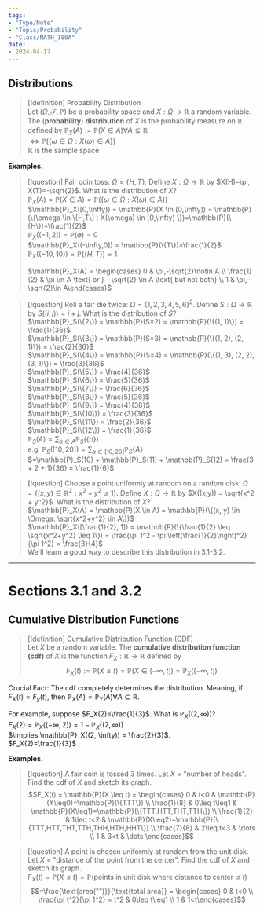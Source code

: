 ```yaml
---
tags:
- "Type/Note"
- "Topic/Probability"
- "Class/MATH_180A"
date:
- 2024-04-17
---
```

## Distributions  

> [!definition] Probability Distribution  
> Let ($\Omega,\mathcal{F},\mathbb{P}$) be a probability space and $X:\Omega\to \mathbb{R}$ a random variable. The (**probability**) **distribution** of $X$ is the probability measure on $\mathbb{R}$ defined by $\mathbb{P}_X(A):=\mathbb{P}(X\in A)\forall A\subseteq \mathbb{R}$  
> $\iff \mathbb{P}(\{\omega \in \Omega:X(\omega) \in A\})$  
> $\mathbb{R}$ is the sample space  

**Examples.**  

> [!question] Fair coin toss: $\Omega=\{H,T\}$. Define $X:\Omega\to \mathbb{R}$ by $X(H)=\pi, X(T)=-\sqrt{2}$. What is the distribution of $X$?  
> $\mathbb{P}_X(A) = \mathbb{P}(X \in A) = \mathbb{P}(\{\omega \in \Omega : X(\omega) \in A \})$  
> $\mathbb{P}_X([0,\infty)) = \mathbb{P}(X \in [0,\infty)) = \mathbb{P}(\{\omega \in \{H,T\} : X(\omega) \in [0,\infty) \})=\mathbb{P}(\{H\})=\frac{1}{2}$  
> $\mathbb{P}_X((-1,2]) = \mathbb{P}(\emptyset)=0$  
> $\mathbb{P}_X((-\infty,0]) = \mathbb{P}(\{T\})=\frac{1}{2}$  
> $\mathbb{P}_X((-10,10)) = \mathbb{P}(\{H,T\})=1$  
>  
> $\mathbb{P}_X(A) = \begin{cases} 0 & \pi,-\sqrt{2}\notin A \\ \frac{1}{2} & \pi \in A \text{ or } - \sqrt{2} \in A \text{ but not both} \\ 1 & \pi,-\sqrt{2}\in A\end{cases}$  

> [!question] Roll a fair die twice: $\Omega = \{1, 2, 3, 4, 5, 6\}^2$. Define $S: \Omega \to \mathbb{R}$ by $S((i,j)) = i + j$. What is the distribution of $S$?  
> $\mathbb{P}_S(\{2\}) = \mathbb{P}(S=2) = \mathbb{P}(\{(1, 1)\}) = \frac{1}{36}$  
> $\mathbb{P}_S(\{3\}) = \mathbb{P}(S=3) = \mathbb{P}(\{(1, 2), (2, 1)\}) = \frac{2}{36}$  
> $\mathbb{P}_S(\{4\}) = \mathbb{P}(S=4) = \mathbb{P}(\{(1, 3), (2, 2), (3, 1)\}) = \frac{3}{36}$  
> $\mathbb{P}_S(\{5\}) = \frac{4}{36}$  
> $\mathbb{P}_S(\{6\}) = \frac{5}{36}$  
> $\mathbb{P}_S(\{7\}) = \frac{6}{36}$  
> $\mathbb{P}_S(\{8\}) = \frac{5}{36}$  
> $\mathbb{P}_S(\{9\}) = \frac{4}{36}$  
> $\mathbb{P}_S(\{10\}) = \frac{3}{36}$  
> $\mathbb{P}_S(\{11\}) = \frac{2}{36}$  
> $\mathbb{P}_S(\{12\}) = \frac{1}{36}$  
> $\mathbb{P}_S(A) = \sum_{a \in A} \mathbb{P}_S(\{a\})$  
> e.g. $\mathbb{P}_S([10, 20]) = \sum_{a \in [10,20]} \mathbb{P}_S\{A\}$  
> $=\mathbb{P}_S(10) + \mathbb{P}_S(11) + \mathbb{P}_S(12) = \frac{3 + 2 + 1}{36} = \frac{1}{6}$  

> [!question] Choose a point uniformly at random on a random disk: $\Omega = \{(x, y) \in \mathbb{R}^2: x^2 + y^2 \leq 1\}$. Define $X: \Omega \to \mathbb{R}$ by $X((x,y)) = \sqrt{x^2 + y^2}$. What is the distribution of $X$?  
> $\mathbb{P}_X(A) = \mathbb{P}(X \in A) = \mathbb{P}(\{(x, y) \in \Omega: \sqrt{x^2+y^2} \in A\})$  
> $\mathbb{P}_X([\frac{1}{2}, 1]) = \mathbb{P}(\{\frac{1}{2} \leq \sqrt{x^2+y^2} \leq 1\}) = \frac{\pi 1^2 - \pi \left(\frac{1}{2}\right)^2}{\pi 1^2} = \frac{3}{4}$  
> We'll learn a good way to describe this distribution in 3.1-3.2.  

---  

# Sections 3.1 and 3.2  

## Cumulative Distribution Functions  

> [!definition] Cumulative Distribution Function (CDF)  
> Let $X$ be a random variable. The **cumulative distribution function (cdf)** of $X$ is the function $F_X: \mathbb{R} \to \mathbb{R}$ defined by $$F_X(t) := \mathbb{P}(X \leq t) = \mathbb{P}(X \in (-\infty, t]) = \mathbb{P}_X((-\infty, t])$$  

Crucial Fact: The cdf completely determines the distribution. Meaning, if $F_X(t)=F_y(t)$, then $\mathbb{P}_X(A)=\mathbb{P}_Y(A) \forall A \subseteq \mathbb{R}$.  

For example, suppose $F_X(2)=\frac{1}{3}$. What is $\mathbb{P}_X((2, \infty))$?  
$F_X(2) = \mathbb{P}_X((-\infty, 2]) = 1 - \mathbb{P}_X((2, \infty))$  
$\implies \mathbb{P}_X((2, \infty)) = \frac{2}{3}$.  
$F_X(2)=\frac{1}{3}$  

**Examples.**  

> [!question] A fair coin is tossed 3 times. Let $X$ = "number of heads". Find the cdf of $X$ and sketch its graph.  
> $$F_X(t) = \mathbb{P}(X \leq t) = \begin{cases} 0 & t<0 & \mathbb{P}(X\leq0)=\mathbb{P}(\{TTT\}) \\ \frac{1}{8} & 0\leq t\leq1 & \mathbb{P}(X\leq1)=\mathbb{P}(\{TTT,HTT,THT,TTH\}) \\ \frac{1}{2} & 1\leq t<2 & \mathbb{P}(X\leq2)=\mathbb{P}(\{TTT,HTT,THT,TTH,THH,HTH,HHT\}) \\ \frac{7}{8} & 2\leq t<3 & \dots \\ 1 & 3<t & \dots \end{cases}$$  

> [!question] A point is chosen uniformly at random from the unit disk. Let $X$ = "distance of the point from the center". Find the cdf of $X$ and sketch its graph.  
> $F_X(t) = \mathbb{P}(X\leq t) = \mathbb{P}(\text{points in unit disk where distance to center} \leq t)$  
> $$=\frac{\text{area("")}}{\text{total area}} = \begin{cases} 0 & t<0 \\ \frac{\pi t^2}{\pi 1^2} = t^2 & 0\leq t\leq1 \\ 1 & 1<t\end{cases}$$  
